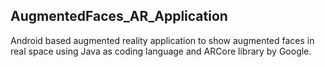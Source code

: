## AugmentedFaces_AR_Application

Android based augmented reality application to show augmented faces in real space using Java as coding language and ARCore library by Google.
